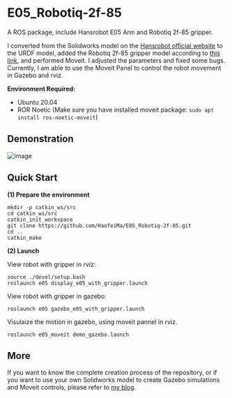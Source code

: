 # E05_Robotiq-2f-85
A ROS package, include Hansrobot E05 Arm and Robotiq 2f-85 gripper.

I converted from the Solidworks model on the [Hansrobot official website](https://www.hansrobot.com/service/download/3dmoxing?pagenum=3) to the URDF model, added the Robotiq 2f-85 gripper model according to [this link](https://github.com/ros-industrial/robotiq.git), and performed Moveit. I adjusted the parameters and fixed some bugs. Currently, I am able to use the Moveit Panel to control the robot movement in Gazebo and rviz.

**Environment Required:**

- Ubuntu 20.04
- ROR Noetic (Make sure you have installed moveit package: `sudo apt install ros-noetic-moveit`)

## Demonstration

![image](https://github.com/HaofeiMa/E05_Robotiq-2f-85/assets/49356049/41f2267f-478e-4662-9ed8-e414d97cec22)

## Quick Start

**(1) Prepare the environment**

```shell
mkdir -p catkin_ws/src
cd catkin_ws/src
catkin_init_workspace
git clone https://github.com/HaofeiMa/E05_Robotiq-2f-85.git
cd ..
catkin_make
```

**(2) Launch**

View robot with gripper in rviz:

```shell
source ./devel/setup.bash
roslaunch e05 display_e05_with_gripper.launch
```

View robot with gripper in gazebo:

```shell
roslaunch e05 gazebo_e05_with_gripper.launch
```

Visulaize the motion in gazebo, using moveit pannel in rviz.

```shell
roslaunch e05_moveit demo_gazebo.launch
```

## More

If you want to know the complete creation process of the repository, or if you want to use your own Solidworks model to create Gazebo simulations and Moveit controls, please refer to [my blog](https://www.mahaofei.com/post/7fec171b.html).
